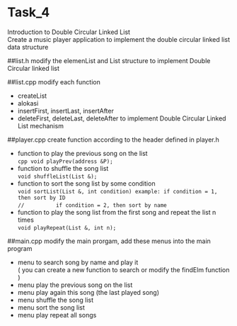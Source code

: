 # Task_4
Introduction to Double Circular Linked List  <br>
Create a music player application to implement the double circular linked list data structure

##list.h
modify the elemenList and List structure to implement Double Circular linked list
	
##list.cpp
modify each function
* createList
* alokasi
* insertFirst, insertLast, insertAfter
* deleteFirst, deleteLast, deleteAfter
to implement Double Circular Linked List mechanism
	
##player.cpp
create function according to the header defined in player.h
* function to play the previous song on the list <br>
  ```cpp void playPrev(address &P);```
* function to shuffle the song list <br>
  ```void shuffleList(List &);```
* function to sort the song list by some condition <br>
  ```void sortList(List &, int condition) example: if condition = 1, then sort by ID```  <br>
		```//          if condition = 2, then sort by name```  <br>
* function to play the song list from the first song and repeat the list n times  <br>
	```void playRepeat(List &, int n);```
	
		
##main.cpp
modify the main prorgam, add these menus into the main program
* menu to search song by name and play it <br>
	( you can create a new function to search or modify the findElm function )
* menu play the previous song on the list
* menu play again this song (the last played song)
* menu shuffle the song list
* menu sort the song list
* menu play repeat all songs
	
